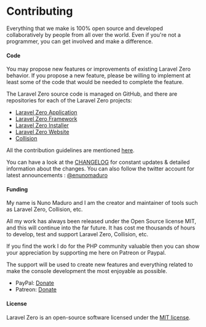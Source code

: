# Contributing

Everything that we make is 100% open source and developed collaboratively by people from all over the world. Even if you're not a programmer, you can get involved and make a difference.

#### Code

You may propose new features or improvements of existing Laravel Zero behavior. If you propose a new feature, please be willing to implement at least some of the code that would be needed to complete the feature.

The Laravel Zero source code is managed on GitHub, and there are repositories for each of the Laravel Zero projects:

- [Laravel Zero Application](https://github.com/laravel-zero/laravel-zero)
- [Laravel Zero Framework](https://github.com/laravel-zero/framework)
- [Laravel Zero Installer](https://github.com/laravel-zero/installer)
- [Laravel Zero Website](https://github.com/laravel-zero/website)
- [Collision](https://github.com/nunomaduro/collision)

All the contribution guidelines are mentioned [here](https://github.com/laravel-zero/laravel-zero/blob/stable/CONTRIBUTING.md).

You can have a look at the [CHANGELOG](https://github.com/laravel-zero/laravel-zero/blob/stable/CHANGELOG.md) for constant updates & detailed information about the changes. You can also follow the twitter account for latest announcements : [@enunomaduro](https://twitter.com/enunomaduro)

#### Funding

My name is Nuno Maduro and I am the creator and maintainer of tools such as Laravel Zero, Collision, etc.

All my work has always been released under the Open Source license MIT, and this will continue into the far future. It has cost me thousands of hours to develop, test and support Laravel Zero, Collision, etc.

If you find the work I do for the PHP community valuable then you can show your appreciation by supporting me here on Patreon or Paypal.

The support will be used to create new features and everything related to make the console development the most enjoyable as possible.

- PayPal: [Donate](https://www.paypal.com/cgi-bin/webscr?cmd=_s-xclick&hosted_button_id=66BYDWAT92N6L)
- Patreon: [Donate](https://www.patreon.com/nunomaduro)

#### License

Laravel Zero is an open-source software licensed under the [MIT license](https://github.com/laravel-zero/laravel-zero/blob/stable/LICENSE.md).


